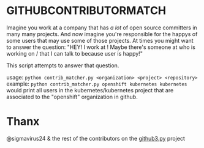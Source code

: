 GITHUBCONTRIBUTORMATCH
=====

Imagine you work at a company that has _a lot_ of open source committers in many many projects. And now imagine you're responsible for the happys of some users that may use some of those projects. At times you might want to answer the question: "HEY! I work at <org>! Maybe there's someone at <org> who is working on <project>/<repository> that I can talk to because user is happy!"

This script attempts to answer that question.

usage: `python contrib_matcher.py <organization> <project> <repository>`
example: `python contrib_matcher.py openshift kubernetes kubernetes` would print all users in the kubernetes/kubernetes project that are associated to the "openshift" organization in github. 


Thanx
=====

@sigmavirus24 & the rest of the contributors on the [github3.py](https://github.com/sigmavirus24/github3.py/graphs/contributors) project
